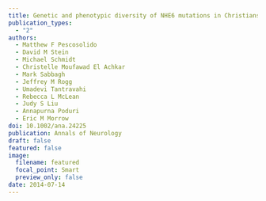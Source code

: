 ```yaml
---
title: Genetic and phenotypic diversity of NHE6 mutations in Christianson syndrome.
publication_types:
  - "2"
authors:
  - Matthew F Pescosolido
  - David M Stein
  - Michael Schmidt
  - Christelle Moufawad El Achkar
  - Mark Sabbagh
  - Jeffrey M Rogg
  - Umadevi Tantravahi
  - Rebecca L McLean
  - Judy S Liu
  - Annapurna Poduri
  - Eric M Morrow
doi: 10.1002/ana.24225
publication: Annals of Neurology
draft: false
featured: false
image:
  filename: featured
  focal_point: Smart
  preview_only: false
date: 2014-07-14
---
```


